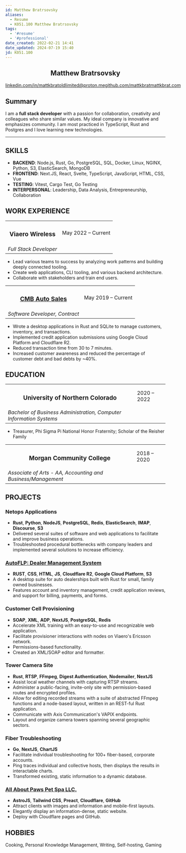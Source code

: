 ```yaml
---
id: Matthew Bratrsovsky
aliases:
  - Resume
  - K051.100 Matthew Bratrsovsky
tags:
  - '#resume'
  - '#professional'
date_created: 2022-02-21 14:41
date_updated: 2024-07-19 15:40
jd: K051.100
---
```


<section class="profile" style="text-align: center">
	<h1>Matthew Bratrsovsky</h1>
	<div
		id="profile-links"
		style="display: flex; text-align: center; justify-content: space-around; flex: 1"
	>
		<a target="_blank" href="https://linkedin.com/in/mattkbrat">linkedin.com/in/mattkbrat</a>
		<a target="_blank" href="mailto:oldlimited@proton.me">oldlimited@proton.me</a>
		<a target="_blank" href="https://github.com/mattkbrat">github.com/mattkbrat</a>
		<a target="_blank" href="https://mattkbrat.com">mattkbrat.com</a>
	</div>
</section>

## Summary

I am a **full stack developer** with a passion for collaboration, creativity and colleagues who share similar values. My ideal company is innovative and emphasizes community. I am most practiced in TypeScript, Rust and Postgres and I love learning new technologies.

---

## SKILLS

- **BACKEND**: Node.js, Rust, Go, PostgreSQL, SQL, Docker, Linux, NGINX, Python, S3, ElasticSearch, MongoDB
- **FRONTEND**: Next.JS, React, Svelte, TypeScript, JavaScript, HTML, CSS, Vue
- **TESTING**: Vitest, Cargo Test, Go Testing
- **INTERPERSONAL**: Leadership, Data Analysis, Entrepreneurship, Collaboration

## WORK EXPERIENCE

<table id="title-date-table">
<tr>
<th><h3>Viaero Wireless</h3></th>
<td>May 2022 – Current</td>
</tr>
<tr>
<td>
<i>Full Stack Developer</i>
</td>
</table>

- Lead various teams to success by analyzing work patterns and building deeply connected tooling.
- Create web applications, CLI tooling, and various backend architecture.
- Collaborate with stakeholders and train end users.

<table id="title-date-table">
<tr>
<th><h3>
<a href="https://cmbautosales.com">
CMB Auto Sales
</a>
</h3></th>
<td>May 2019 – Current</td>
</tr>
<tr>
<td>
<i>Software Developer, Contract</i>
</td>
</table>

- Wrote a desktop applications in Rust and SQLite to manage customers, inventory, and transactions.
- Implemented credit application submissions using Google Cloud Platform and Cloudflare R2.
- Reduced transaction time from 30 to 7 minutes.
- Increased customer awareness and reduced the percentage of customer debt and bad debts by ~40%.

## EDUCATION

<table id="title-date-table">
<tr>
<th><h3>
<p>
University of Northern Colorado 
</p>
</h3></th>
<td>
2020 – 2022
</td>
</tr>
<tr>
<td>
<i>Bachelor of Business Administration, Computer Information Systems</i>
</td>
</tr>
</table>

- Treasurer, Phi Sigma Pi National Honor Fraternity; Scholar of the Reisher Family

<table id="title-date-table">
<tr>
<th><h3>
<p>
Morgan Community College
</p>
</h3></th>
<td>
2018 – 2020
</td>
</tr>
<tr>
<td>
<i>Associate of Arts - AA, Accounting and Business/Management</i>
</td>
</table>

## PROJECTS

### Netops Applications

- **Rust**, **Python**, **NodeJS**, **PostgreSQL**, **Redis**, **ElasticSearch**, **IMAP**, **Discourse**, **S3**
- Delivered several suites of software and web applications to facilitate and improve business operations.
- Troubleshooted procedural bottlenecks with company leaders and implemented several solutions to increase efficiency.

### [AutoFLP: Dealer Management System](https://github.com/mattkbrat/autoflp-desktop)

- **RUST**, **CSS**, **HTML**, **JS**, **Cloudflare R2**, **Google Cloud Platform**, **S3**
- A desktop suite for auto dealerships built with Rust for small, family owned businesses.
- Features account and inventory management, credit application reviews, and support for billing, payments, and forms.

### Customer Cell Provisioning

- **SOAP**, **XML**, **ADP**, **NextJS**, **PostgreSQL**, **Redis**
- Accelerate XML training with an easy-to-use and recognizable web application.
- Facilitate provisioner interactions with nodes on Viaero's Ericsson network.
- Permissions-based functionality.
- Created an XML/SOAP editor and formatter.

### Tower Camera Site

- **Rust**, **RTSP**, **FFmpeg**, **Digest Authentication**, **Nodemailer**, **NextJS**
- Assist local weather channels with capturing RTSP streams.
- Administer a public-facing, invite-only site with permission-based routes and encrypted profiles.
- Allow for editing recorded streams with a suite of abstracted FFmpeg functions and a node-based layout, written in an REST-ful Rust application.
- Communicate with Axis Communication's VAPIX endpoints.
- Layout and organize camera towers spanning several geographic sectors.

### Fiber Troubleshooting

- **Go**, **NextJS**, **ChartJS**
- Facilitate individual troubleshooting for 100+ fiber-based, corporate accounts.
- Ping traces individual and collective hosts, then displays the results in interactable charts.
- Transformed existing, static information to a dynamic database.

### [All About Paws Pet Spa LLC.](https://www.fortmorgangrooming.com)

- **AstroJS**, **Tailwind CSS**, **Preact**, **Cloudflare**, **GitHub**
- Attract clients with images and information and mobile-first layouts.
- Elegantly display an information-dense, static website.
- Deploy with Cloudflare pages and GitHub.

## HOBBIES

Cooking, Personal Knowledge Management, Writing, Self-hosting, Gaming
